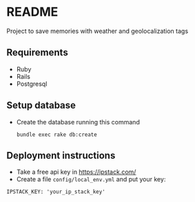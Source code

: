# README

Project to save memories with weather and geolocalization tags

## Requirements

* Ruby
* Rails
* Postgresql

## Setup database

* Create the database running this command

    ```bundle exec rake db:create```

## Deployment instructions

* Take a free api key in https://ipstack.com/
* Create a file `config/local_env.yml` and put your key:

```
IPSTACK_KEY: 'your_ip_stack_key'

```
